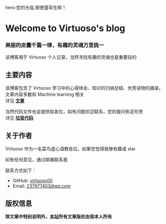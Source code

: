 hero:您的光临,顿使蓬荜生辉！

<span id="comments_switch" hidden>False</span>

# **Welcome to Virtuoso's blog**
### 美丽的皮囊千篇一律，有趣的灵魂万里挑一

该博客用于 Virtuoso 个人记录，当然寻找有趣的灵魂也是重要目的

## 主要内容

该博客包含了 Virtuoso 学习中的心得体会、知识的归纳总结、优秀读物的摘录。文章内容多数和 Machine learning 相关 </br>
详见 **[文章](ML/index.md)**

当然代码文件也会提供给各位，如有问题欢迎联系，您的提问弥足珍贵</br>
详见 **[垃圾代码](projects/index.md)**

## 关于作者

Virtuoso 作为一名菜鸟虚心请教各位，如果您觉得我够有趣请 star

如有任何意见，通过邮箱联系我

联系方式如下：

- GitHub: [virtuoso00](https://github.com/virtuoso00)
- Email: [237977403@qq.com](mailto:237977403@qq.com)

## 版权信息

**除文章中特别说明外，[本站](https://blog.de1ete.com)所有文章版权由我本人所有**
